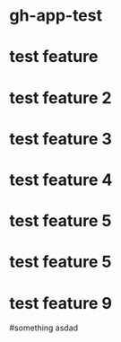 # gh-app-test
# test feature
# test feature 2
# test feature 3
# test feature 4
# test feature 5
# test feature 5
# test feature 9
#something
asdad

